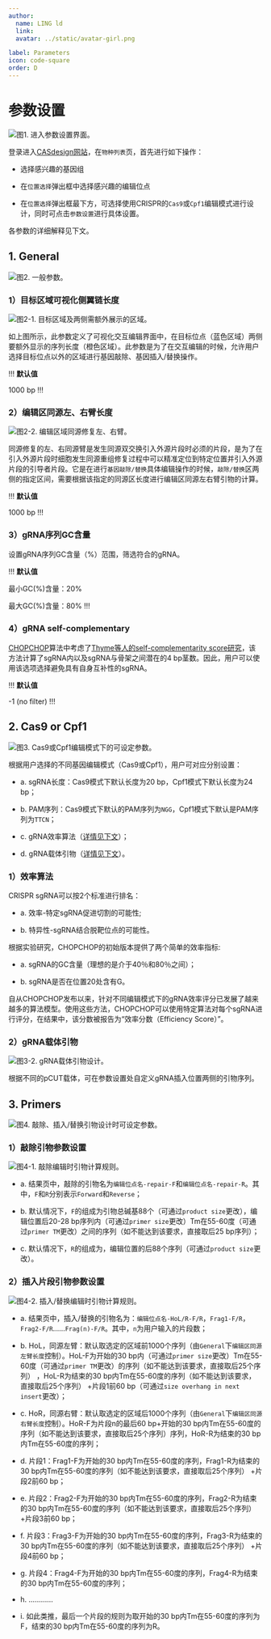 ```yaml
---
author:
  name: LING ld
  link: 
  avatar: ../static/avatar-girl.png

label: Parameters
icon: code-square
order: D
---
```


# 参数设置

![图1. 进入参数设置界面。](../static/parameters/0-setParameters.png)

登录进入[CASdesign网站](http://124.71.187.96:8081/)，在`物种列表`页，首先进行如下操作：

* 选择感兴趣的基因组

* 在`位置选择`弹出框中选择感兴趣的编辑位点

* 在`位置选择`弹出框最下方，可选择使用CRISPR的`Cas9`或`Cpf1`编辑模式进行设计，同时可点击`参数设置`进行具体设置。

各参数的详细解释见下文。

## 1. General

![图2. 一般参数。](../static/parameters/1-general.png)

### 1）目标区域可视化侧翼链长度

![图2-1. 目标区域及两侧需额外展示的区域。](../static/parameters/FlankingVisual-light.png)

如上图所示，此参数定义了可视化交互编辑界面中，在目标位点（蓝色区域）两侧要额外显示的序列长度（橙色区域）。此参数是为了在交互编辑的时候，允许用户选择目标位点以外的区域进行基因敲除、基因插入/替换操作。

!!! **默认值**

1000 bp
!!!


### 2）编辑区同源左、右臂长度

![图2-2. 编辑区域同源修复左、右臂。](../static/parameters/1-2-homologyLestRight.png)

同源修复的左、右同源臂是发生同源双交换引入外源片段时必须的片段，是为了在引入外源片段时细胞发生同源重组修复过程中可以精准定位到特定位置并引入外源片段的引导者片段。它是在进行`基因敲除/替换`具体编辑操作的时候，`敲除/替换`区两侧的指定区间，需要根据该指定的同源区长度进行编辑区同源左右臂引物的计算。

!!! **默认值**

1000 bp
!!!


### 3）gRNA序列GC含量

设置gRNA序列GC含量（%）范围，筛选符合的gRNA。

!!! **默认值**

最小GC(%)含量：20%

最大GC(%)含量：80%
!!!

### 4）gRNA self-complementary

[CHOPCHOP](https://academic.oup.com/nar/article/47/W1/W171/5491735)算法中考虑了[Thyme等人的self-complementarity score研究](https://pubmed.ncbi.nlm.nih.gov/27282953/)，该方法计算了sgRNA内以及sgRNA与骨架之间潜在的4 bp茎数。因此，用户可以使用该选项选择避免具有自身互补性的sgRNA。

!!! **默认值**

-1 (no filter)
!!!


## 2. Cas9 or Cpf1

![图3. Cas9或Cpf1编辑模式下的可设定参数。](../static/parameters/2-cas9cpf1.png)

根据用户选择的不同基因编辑模式（Cas9或Cpf1），用户可对应分别设置：

* a. sgRNA长度：Cas9模式下默认长度为20 bp，Cpf1模式下默认长度为24 bp；

* b. PAM序列：Cas9模式下默认的PAM序列为`NGG`，Cpf1模式下默认是PAM序列为`TTCN`；

* c. gRNA效率算法（[详情见下文](/instruction/parameters/#1效率算法)）；

* d. gRNA载体引物（[详情见下文](/instruction/parameters/#2grna载体引物)）。

### 1）效率算法

CRISPR sgRNA可以按2个标准进行排名：

* a. 效率-特定sgRNA促进切割的可能性;

* b. 特异性-sgRNA结合脱靶位点的可能性。

根据实验研究，CHOPCHOP的初始版本提供了两个简单的效率指标:

* a. sgRNA的GC含量（理想的是介于40％和80％之间）；

* b. sgRNA是否在位置20处含有G。

自从CHOPCHOP发布以来，针对不同编辑模式下的gRNA效率评分已发展了越来越多的算法模型。使用这些方法，CHOPCHOP可以使用特定算法对每个sgRNA进行评分，在结果中，该分数被报告为“效率分数（Efficiency Score）”。

### 2）gRNA载体引物

![图3-2. gRNA载体引物设计。](../static/parameters/2-2-Backbone-gRNA.png)

根据不同的pCUT载体，可在参数设置处自定义gRNA插入位置两侧的引物序列。

## 3. Primers

![图4. 敲除、插入/替换引物设计时可设定参数。](../static/parameters/3-primer.png)

### 1）敲除引物参数设置

![图4-1. 敲除编辑时引物计算规则。](../static/parameters/3-1-knockoutPrimers.png)

* a. 结果页中，敲除的引物名为`编辑位点名-repair-F`和`编辑位点名-repair-R`。其中，`F`和`R`分别表示`Forward`和`Reverse`；

* b. 默认情况下，`F`的组成为引物总碱基88个（可通过`product size`更改），编辑位置后20-28 bp序列内（可通过`primer size`更改）Tm在55-60度（可通过`primer TM`更改）之间的序列（如不能达到该要求，直接取后25 bp序列）；

* c. 默认情况下，`R`的组成为，编辑位置的后88个序列（可通过`product size`更改）。


### 2）插入片段引物参数设置

![图4-2. 插入/替换编辑时引物计算规则。](../static/parameters/3-2-knockoutReplacePrimers.png)

* a. 结果页中，插入/替换的引物名为：`编辑位点名-HoL/R-F/R`，`Frag1-F/R`，`Frag2-F/R`……`Frag(n)-F/R`。其中，`n`为用户输入的片段数；

* b. HoL，同源左臂：默认取选定的区域前1000个序列（由`General`下`编辑区同源左臂长度`控制）。HoL-F为开始的30 bp内（可通过`primer size`更改）Tm在55-60度（可通过`primer TM`更改）的序列（如不能达到该要求，直接取后25个序列） ，HoL-R为结束的30 bp内Tm在55-60度的序列（如不能达到该要求，直接取后25个序列） +片段1前60 bp（可通过`size overhang in next insert`更改）；

* c. HoR，同源右臂：默认取选定的区域后1000个序列（由`General`下`编辑区同源右臂长度`控制）。HoR-F为片段n的最后60 bp+开始的30 bp内Tm在55-60度的序列（如不能达到该要求，直接取后25个序列）序列，HoR-R为结束的30 bp内Tm在55-60度的序列；

* d. 片段1：Frag1-F为开始的30 bp内Tm在55-60度的序列，Frag1-R为结束的30 bp内Tm在55-60度的序列（如不能达到该要求，直接取后25个序列） +片段2前60 bp；

* e. 片段2：Frag2-F为开始的30 bp内Tm在55-60度的序列，Frag2-R为结束的30 bp内Tm在55-60度的序列（如不能达到该要求，直接取后25个序列） +片段3前60 bp；

* f. 片段3：Frag3-F为开始的30 bp内Tm在55-60度的序列，Frag3-R为结束的30 bp内Tm在55-60度的序列（如不能达到该要求，直接取后25个序列） +片段4前60 bp；

* g. 片段4：Frag4-F为开始的30 bp内Tm在55-60度的序列，Frag4-R为结束的30 bp内Tm在55-60度的序列；

* h. …………

* i. 如此类推，最后一个片段的规则为取开始的30 bp内Tm在55-60度的序列为F，结束的30 bp内Tm在55-60度的序列为R。
